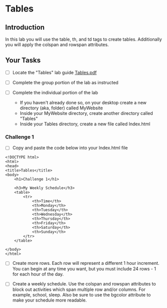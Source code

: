 # Tables

## Introduction
In this lab you will use the table, th, and td tags to create tables.  Additionally you will apply the colspan and rowspan attributes.

## Your Tasks

- [ ] Locate the "Tables" lab guide [Tables.pdf](Tables.pdf)

- [ ] Complete the group portion of the lab as instructed

- [ ] Complete the individual portion of the lab

	* If you haven't already done so, on your desktop create a new directory (aka, folder) called MyWebsite
	* Inside your MyWebsite directory, create another directory called "Tables"
	* Inside your Tables directory, create a new file called Index.html

### Challenge 1

- [ ] Copy and paste the code below into your Index.html file

```
<!DOCTYPE html>
<html>
<head>
<title>Tables</title>
<body>
	<h1>Challenge 1</h1> 
 
	<h3>My Weekly Schedule</h3> 
	<table>
		<tr>
			<th>Time</th>
			<th>Monday</th>
			<th>Tuesday</th>
			<th>Wednesday</th>
			<th>Thursday</th>
			<th>Friday</th>
			<th>Saturday</th>
			<th>Sunday</th>
		</tr>
	</table>

</body>
</html>

```
- [ ] Create more rows.  Each row will represent a different 1 hour increment.  You can begin at any time you want, but you must include 24 rows - 1 for each hour of the day. 

- [ ] Create a weekly schedule.  Use the colspan and rowspan attributes to block out activities which span multiple row and/or columns.  For example, school, sleep.  Also be sure to use the bgcolor attribute to make your schedule more readable.  








